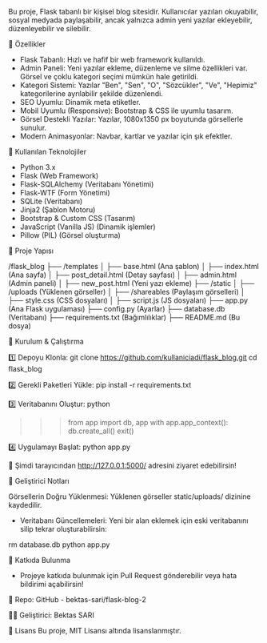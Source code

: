 Bu proje, Flask tabanlı bir kişisel blog sitesidir. Kullanıcılar yazıları okuyabilir, sosyal medyada paylaşabilir, ancak yalnızca admin yeni yazılar ekleyebilir, düzenleyebilir ve silebilir.

🚀 Özellikler

* Flask Tabanlı: Hızlı ve hafif bir web framework kullanıldı.
* Admin Paneli: Yeni yazılar ekleme, düzenleme ve silme özellikleri var. Görsel ve çoklu kategori seçimi mümkün hale getirildi.
* Kategori Sistemi: Yazılar "Ben", "Sen", "O", "Sözcükler", "Ve", "Hepimiz" kategorilerine ayrılabilir şekilde düzenlendi.
* SEO Uyumlu: Dinamik meta etiketler.
* Mobil Uyumlu (Responsive): Bootstrap & CSS ile uyumlu tasarım.
* Görsel Destekli Yazılar: Yazılar, 1080x1350 px boyutunda görsellerle sunulur.
* Modern Animasyonlar: Navbar, kartlar ve yazılar için şık efektler.

📌 Kullanılan Teknolojiler
* Python 3.x
* Flask (Web Framework)
* Flask-SQLAlchemy (Veritabanı Yönetimi)
* Flask-WTF (Form Yönetimi)
* SQLite (Veritabanı)
* Jinja2 (Şablon Motoru)
* Bootstrap & Custom CSS (Tasarım)
* JavaScript (Vanilla JS) (Dinamik işlemler)
* Pillow (PIL) (Görsel oluşturma)

📂 Proje Yapısı

/flask_blog
├── /templates
│   ├── base.html (Ana şablon)
│   ├── index.html (Ana sayfa)
│   ├── post_detail.html (Detay sayfası)
│   ├── admin.html (Admin paneli)
│   ├── new_post.html (Yeni yazı ekleme)
├── /static
│   ├── /uploads (Yüklenen görseller)
│   ├── /shareables (Paylaşım görselleri)
│   ├── style.css (CSS dosyaları)
│   ├── script.js (JS dosyaları)
├── app.py (Ana Flask uygulaması)
├── config.py (Ayarlar)
├── database.db (Veritabanı)
├── requirements.txt (Bağımlılıklar)
├── README.md (Bu dosya)

🔧 Kurulum & Çalıştırma

1️⃣ Depoyu Klonla:
git clone https://github.com/kullaniciadi/flask_blog.git
cd flask_blog

2️⃣ Gerekli Paketleri Yükle:
pip install -r requirements.txt

3️⃣ Veritabanını Oluştur:
python
>>> from app import db, app
>>> with app.app_context():
>>>     db.create_all()
>>> exit()

4️⃣ Uygulamayı Başlat:
python app.py

🚀 Şimdi tarayıcından http://127.0.0.1:5000/ adresini ziyaret edebilirsin!

🎯 Geliştirici Notları

Görsellerin Doğru Yüklenmesi: Yüklenen görseller static/uploads/ dizinine kaydedilir.
* Veritabanı Güncellemeleri: Yeni bir alan eklemek için eski veritabanını silip tekrar oluşturabilirsin:

rm database.db
python app.py

📢 Katkıda Bulunma
* Projeye katkıda bulunmak için Pull Request gönderebilir veya hata bildirimi açabilirsin!

🔗 Repo: GitHub - bektas-sari/flask-blog-2

👨‍💻 Geliştirici: Bektas SARI

📜 Lisans
Bu proje, MIT Lisansı altında lisanslanmıştır. 
